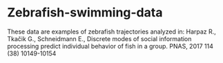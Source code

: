 # Zebrafish-swimming-data
These data are examples of zebrafish trajectories analyzed in: Harpaz R., Tkačik G., Schneidmann E., Discrete modes of social information processing predict individual behavior of fish in a group. PNAS, 2017 114 (38) 10149-10154  
